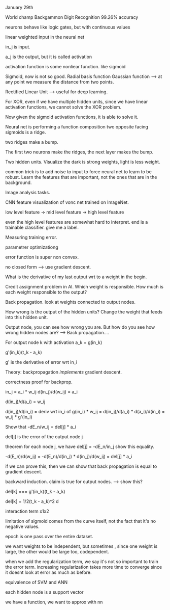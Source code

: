 January 29th

World champ Backgammon
Digit Recognition 99.26% accuracy


neurons behave like logic gates, but with continuous values

linear weighted input in the neural net

in_j is input.

a_j is the output, but it is called activation

activation function is some nonliear function. like sigmoid

Sigmoid, now is not so good.
Radial basis function
Gaussian function --> at any point we measure the distance from two
points.

Rectified Linear Unit --> useful for deep learning.

For XOR, even if we have multiple hidden units, since we have linear activation
functions, we cannot solve the XOR problem.

Now given the sigmoid activation functions, it is able to solve it.

Neural net is performing a function composition
two opposite facing sigmoids is a ridge.

two ridges make a bump.

The first two neurons make the ridges, the next layer makes the bump.

Two hidden units. Visualize the dark is strong weights, light is less
weight.

common trick is to add noise to input to force neural net to learn to be
robust. Learn the features that are important, not the ones that are in
the background.

Image analysis tasks.

CNN
feature visualization of vonc net trained on ImageNet.

low level feature -> mid level feature -> high level feature

even the high level features are somewhat hard to interpret.
end is a trainable classifier. give me a label.


Measuring training error.

parametrer optimizationg

error function is super non convex.

no closed form --> use gradient descent.

What is the derivative of my last output wrt to a weight in the begin.

Credit assignment problem in AI. Which weight is responsible. How much
is each weight responsible to the output?

Back propagation.
look at weights connected to output nodes.

How wrong is the output of the hidden units?
Change the weight that feeds into this hidden unit.

Output node, you can see how wrong you are. But how do you see how wrong
hidden nodes are?
--> Back propagation....

For output node k with activation a_k = g(in_k)

g'(in_k)(t_k - a_k)

g' is the derivative of error wrt in_i


Theory: backpropagation _implements_ gradient descent.

correctness proof for backprop.

in_j = a_i * w_ij
d(in_j)/d(w_ij) = a_i

d(in_j)/d(a_i) = w_ij

d(in_j)/d(in_i) = deriv wrt in_i of g(in_i) * w_ij = d(in_j)/d(a_i) * d(a_i)/d(in_i) = w_ij * g'(in_i)


Show that
-dE_n/w_ij = del[j] * a_i

del[j] is the error of the output node j


theorem
for each node j, we have del[j] = -dE_n/in_j
show this equality.

-d(E_n)/d(w_ij) = -d(E_n)/d(in_j) * d(in_j)/d(w_ij) = del[j] * a_i

if we can prove this, then we can show that back propagation is equal to
gradient descent.

backward induction. claim is true for output nodes. --> show this?

del[k] === g'(in_k)(t_k - a_k)

del[k] = 1/2(t_k - a_k)^2
d


interaction term x1x2

limitation of sigmoid comes from the curve itself, not the fact that
it's no negative values.

epoch is one pass over the entire dataset.

we want weights to be independent, but sometimes , since one weight is
large, the other would be large too, codependent.

when we add the regularization term, we say it's not so important to
train the error term.  increasing regularization takes more time to
converge since it doesnt look at error as much as before.

equivalence of SVM and ANN


each hidden node is a support vector



we have a function, we want to approx with nn



